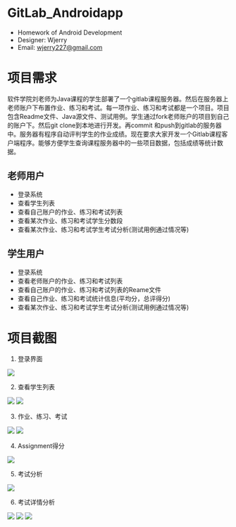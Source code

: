 # GitLab_Androidapp
 - Homework of Android Development
 - Designer: Wjerry
 - Email: wjerry227@gmail.com



# 项目需求
软件学院刘老师为Java课程的学生部署了一个gitlab课程服务器。然后在服务器上老师账户下布置作业、练习和考试。每一项作业、练习和考试都是一个项目。项目包含Readme文件、Java源文件、测试用例。学生通过fork老师账户的项目到自己的账户下。然后git clone到本地进行开发。再commit 和push到gitlab的服务器中。服务器有程序自动评判学生的作业成绩。现在要求大家开发一个Gitlab课程客户端程序。能够方便学生查询课程服务器中的一些项目数据，包括成绩等统计数据。


## 老师用户
+ 登录系统
+ 查看学生列表
+ 查看自己账户的作业、练习和考试列表
+ 查看某次作业、练习和考试学生分数段
+ 查看某次作业、练习和考试学生考试分析(测试用例通过情况等)

## 学生用户
+ 登录系统
+ 查看老师账户的作业、练习和考试列表
+ 查看自己账户的作业、练习和考试列表的Reame文件
+ 查看自己作业、练习和考试统计信息(平均分，总评得分)
+ 查看某次作业、练习和考试学生考试分析(测试用例通过情况等)

# 项目截图
1. 登录界面

![](assets/markdown-img-paste-20170703010607721.png)

2. 查看学生列表

![](assets/markdown-img-paste-20170703010658252.png)
![](assets/markdown-img-paste-20170703010718317.png)

3. 作业、练习、考试

![](assets/markdown-img-paste-2017070301081813.png)
![](assets/markdown-img-paste-20170703010833636.png)

4. Assignment得分

![](assets/markdown-img-paste-20170703010927921.png)

5. 考试分析

![](assets/markdown-img-paste-20170703010951168.png)

6. 考试详情分析

![](assets/markdown-img-paste-2017070301101230.png)
![](assets/markdown-img-paste-20170703011056535.png)
![](assets/markdown-img-paste-20170703011140643.png)
